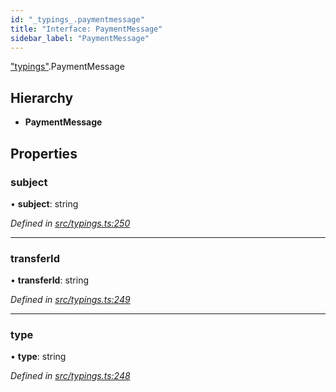 ```yaml
---
id: "_typings_.paymentmessage"
title: "Interface: PaymentMessage"
sidebar_label: "PaymentMessage"
---
```


["typings"](../modules/_typings_.md).PaymentMessage

## Hierarchy

* **PaymentMessage**

## Properties

### subject

•  **subject**: string

*Defined in [src/typings.ts:250](https://github.com/trustlines-protocol/clientlib/blob/8b30ce1/src/typings.ts#L250)*

___

### transferId

•  **transferId**: string

*Defined in [src/typings.ts:249](https://github.com/trustlines-protocol/clientlib/blob/8b30ce1/src/typings.ts#L249)*

___

### type

•  **type**: string

*Defined in [src/typings.ts:248](https://github.com/trustlines-protocol/clientlib/blob/8b30ce1/src/typings.ts#L248)*
